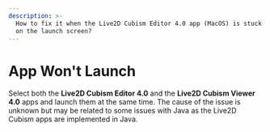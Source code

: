 ```yaml
---
description: >-
  How to fix it when the Live2D Cubism Editor 4.0 app (MacOS) is stuck forever
  on the launch screen?
---
```


# App Won't Launch

Select both the **Live2D Cubism Editor 4.0** and the **Live2D Cubism Viewer 4.0** apps and launch them at the same time. The cause of the issue is unknown but may be related to some issues with Java as the Live2D Cubism apps are implemented in Java.

